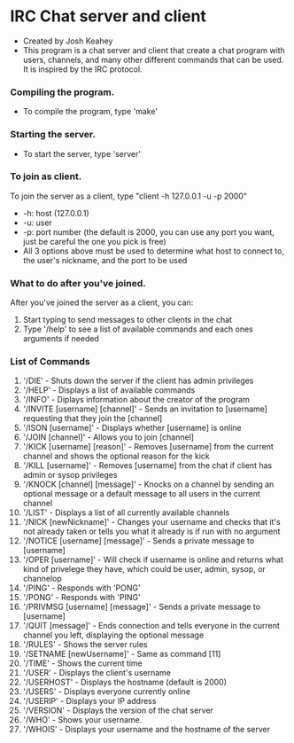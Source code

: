 # IRC Chat server and client
  - Created by Josh Keahey
  - This program is a chat server and client that create a chat program with users, channels, and 
	many other different commands that can be used. It is inspired by the IRC protocol.

### Compiling the program.
  - To compile the program, type 'make'

### Starting the server.
  - To start the server, type 'server'

### To join as client.
To join the server as a client, type "client -h 127.0.0.1 -u <username> -p 2000"
  - -h: host (127.0.0.1)
  - -u: user
  - -p: port number (the default is 2000, you can use any port you want, just be careful the one you pick is free)
  - All 3 options above must be used to determine what host to connect to, the user's nickname, and the port to be used

### What to do after you've joined.
After you've joined the server as a client, you can: 
  1. Start typing to send messages to other clients in the chat
  2. Type '/help' to see a list of available commands and each ones arguments if needed

### List of Commands
  1. '/DIE' - Shuts down the server if the client has admin privileges
  2. '/HELP' - Displays a list of available commands
  3. '/INFO' - Diplays information about the creator of the program
  4. '/INVITE [username] [channel]' - Sends an invitation to [username] requesting that they join the [channel]
  5. '/ISON [username]' - Displays whether [username] is online
  6. '/JOIN [channel]' - Allows you to join [channel] 
  7. '/KICK [username] [reason]' - Removes [username] from the current channel and shows the optional reason for the kick
  8. '/KILL [username]' - Removes [username] from the chat if client has admin or sysop privileges
  9. '/KNOCK [channel] [message]' - Knocks on a channel by sending an optional message or a default message to all users 
  in the current channel
  10. '/LIST' - Displays a list of all currently available channels
  11. '/NICK [newNickname]' - Changes your username and checks that it's not already taken or tells you what it already 
  is if run with no argument
  12. '/NOTICE [username] [message]' - Sends a private message to [username]
  13. '/OPER [username]' - Will check if username is online and returns what kind of privelege they have, which could be 
  user, admin, sysop, or channelop
  14. '/PING' - Responds with 'PONG'
  15. '/PONG' - Responds with 'PING'
  16. '/PRIVMSG [username] [message]' - Sends a private message to [username]
  17. '/QUIT [message]' - Ends connection and tells everyone in the current channel you left, displaying the optional 
  message
  18. '/RULES' - Shows the server rules
  19. '/SETNAME [newUsername]' - Same as command [11]
  20. '/TIME' - Shows the current time
  21. '/USER' - Displays the client's username
  22. '/USERHOST' - Displays the hostname (default is 2000)
  23. '/USERS' - Displays everyone currently online
  24. '/USERIP' - Displays your IP address
  25. '/VERSION' - Displays the version of the chat server
  26. '/WHO' - Shows your username.
  27. '/WHOIS' - Displays your username and the hostname of the server
  
